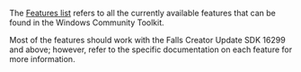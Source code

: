 The [Features list](https://github.com/MicrosoftDocs/WindowsCommunityToolkitDocs/blob/master/docs/toc.md#controls) refers to all the currently available features that can be found in the Windows Community Toolkit. 

Most of the features should work with the Falls Creator Update SDK 16299 and above; however, refer to the specific documentation on each feature for more information.